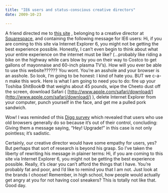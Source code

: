 ```yaml
---
title: "IE6 users and status-conscious creative directors"
date: 2009-10-23

---
```


A friend directed me to [this site](http://www.newtoyork.com/) , belonging to a creative director at [Squarespace](http://www.squarespace.com/), and containing the following message for IE6 users:
Hi, if you are coming to this site via Internet Explorer 6, you might not be getting the best experience possible. Honestly, I can’t even begin to think about what your entire experience on the internet must be like? (…probably like riding a bike on the highway while cars blow by you on their way to Costco to get gallons of mayonnaise and 60-inch plasma TV’s). How will you ever be able to use this website?????? You wont. You’re an asshole and your browser is an asshole. So look, I’m going to be honest: I kind of hate you. BUT we c-a-n make this work. Here is what I am going to need you to do: fire up your Toshiba ShitBook© that weighs about 45 pounds, wipe the Cheeto dust off the screen, download Safari ( [http://www.apple.com/safari/download/](http://www.apple.com/safari/download/) ), delete Internet Explorer from your computer, punch yourself in the face, and get me a pulled pork sandwich.

Wow! I was reminded of this [Digg survey](http://blog.digg.com/?p=878) which revealed that users who use old browsers generally do so because it’s out of their control, concluding:
Giving them a message saying, “Hey! Upgrade!” in this case is not only pointless; it’s sadistic.

Certainly, our creative director would have some empathy for users, yes? But perhaps that sort of research is beyond his grasp. So I’ve taken the liberty of rewriting his message in plainer terms:
Hi, if you are coming to this site via Internet Explorer 6, you might not be getting the best experience possible. Really, it’s clear you can’t afford the things that I have. You’re probably fat and poor, and I’d like to remind you that I am not. Just look at the brands I choose! Remember, in high school, how people would actually get angry at you for not having cool sneakers? This is totally not like that. Good day.
